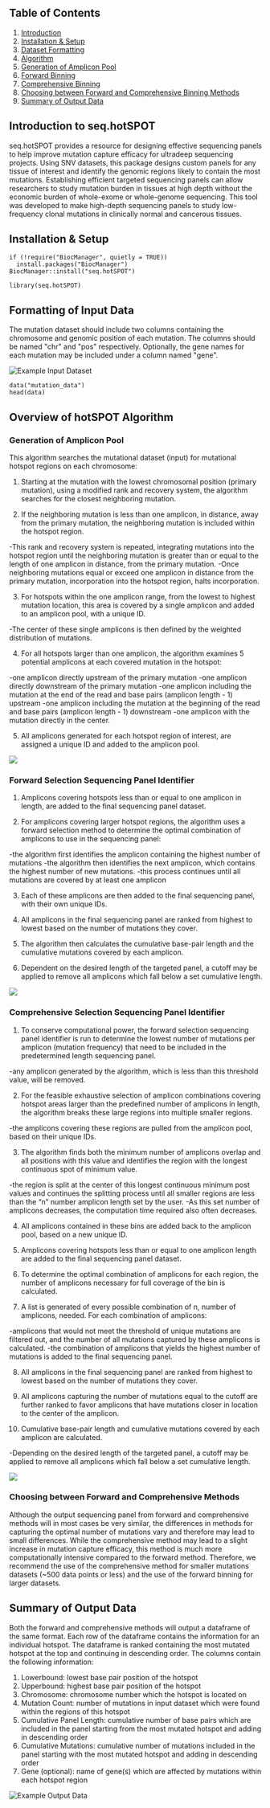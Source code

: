 
## Table of Contents
1. [Introduction](#introduction)
2. [Installation & Setup](#load_package)
3. [Dataset Formatting](#format_data)
4. [Algorithm](#algorithm)
  1. [Generation of Amplicon Pool](#amp_pool)
  2. [Forward Binning](fw_bin)
  3. [Comprehensive Binning](comp_bin)
  4. [Choosing between Forward and Comprehensive Binning Methods](#choose_method)
5. [Summary of Output Data](#output_sum)
  


## Introduction to seq.hotSPOT <a name="introduction"/>

seq.hotSPOT provides a resource for designing effective sequencing panels to help improve mutation capture efficacy for ultradeep sequencing projects. Using SNV datasets, this package designs custom panels for any tissue of interest and identify the genomic regions likely to contain the most mutations. Establishing efficient targeted sequencing panels can allow researchers to study mutation burden in tissues at high depth without the economic burden of whole-exome or whole-genome sequencing. This tool was developed to make high-depth sequencing panels to study low-frequency clonal mutations in clinically normal and cancerous tissues.

## Installation & Setup <a name="load_package"/>



``` {r install package}
if (!require("BiocManager", quietly = TRUE))
  install.packages("BiocManager")                                                                      
BiocManager::install("seq.hotSPOT")
```

``` {r load library}
library(seq.hotSPOT)
```

## Formatting of Input Data <a name = "format_data"/>

The mutation dataset should include two columns containing the chromosome and genomic position of each mutation. The columns should be named "chr" and "pos" respectively. Optionally, the gene names for each mutation may be included under a column named "gene".

![Example Input Dataset](example_input.png)

``` {r load data}
data("mutation_data")
head(data)
```

## Overview of hotSPOT Algorithm <a name = "algorithm"/>

### Generation of Amplicon Pool <a name = "amp_pool"/>

This algorithm searches the mutational dataset (input) for mutational hotspot regions on each chromosome:

1.	Starting at the mutation with the lowest chromosomal position (primary mutation), using a modified rank and recovery system, the algorithm searches for the closest neighboring mutation.

2.	If the neighboring mutation is less than one amplicon, in distance, away from the primary mutation, the neighboring mutation is included within the hotspot region.

-This rank and recovery system is repeated, integrating mutations into the hotspot region until the neighboring mutation is greater than or equal to the length of one amplicon in distance, from the primary mutation.
-Once neighboring mutations equal or exceed one amplicon in distance from the primary mutation, incorporation into the hotspot region, halts incorporation.

3.	For hotspots within the one amplicon range, from the lowest to highest mutation location, this area is covered by a single amplicon and added to an amplicon pool, with a unique ID.

-The center of these single amplicons is then defined by the weighted distribution of mutations.
  
4.	For all hotspots larger than one amplicon, the algorithm examines 5 potential amplicons at each covered mutation in the hotspot:

-one amplicon directly upstream of the primary mutation
-one amplicon directly downstream of the primary mutation
-one amplicon including the mutation at the end of the read and base pairs (amplicon length - 1) upstream
-one amplicon including the mutation at the beginning of the read and base pairs (amplicon length - 1) downstream
-one amplicon with the mutation directly in the center.

5.	All amplicons generated for each hotspot region of interest, are assigned a unique ID and added to the amplicon pool.

![](amplicon_pool.png)

### Forward Selection Sequencing Panel Identifier <a name = "fw_bin"/>

1.	Amplicons covering hotspots less than or equal to one amplicon in length, are added to the final sequencing panel dataset.

2.	For amplicons covering larger hotspot regions, the algorithm uses a forward selection method to determine the optimal combination of amplicons to use in the sequencing panel:

-the algorithm first identifies the amplicon containing the highest number of mutations
-the algorithm then identifies the next amplicon, which contains the highest number of new mutations.
-this process continues until all mutations are covered by at least one amplicon

3.	Each of these amplicons are then added to the final sequencing panel, with their own unique IDs.

4.	All amplicons in the final sequencing panel are ranked from highest to lowest based on the number of mutations they cover.

5.	The algorithm then calculates the cumulative base-pair length and the cumulative mutations covered by each amplicon.

6.	Dependent on the desired length of the targeted panel, a cutoff may be applied to remove all amplicons which fall below a set cumulative length.


![](fw_hotspot.png)

### Comprehensive Selection Sequencing Panel Identifier <a name = "comp_bin"/>

1.	To conserve computational power, the forward selection sequencing panel identifier is run to determine the lowest number of mutations per amplicon (mutation frequency) that need to be included in the predetermined length sequencing panel.

-any amplicon generated by the algorithm, which is less than this threshold value, will be removed.

2.	For the feasible exhaustive selection of amplicon combinations covering hotspot areas larger than the predefined number of amplicons in length, the algorithm breaks these large regions into multiple smaller regions.

-the amplicons covering these regions are pulled from the amplicon pool, based on their unique IDs.

3.	The algorithm finds both the minimum number of amplicons overlap and all positions with this value and identifies the region with the longest continuous spot of minimum value.

-the region is split at the center of this longest continuous minimum post values and continues the splitting process until all smaller regions are less than the “n” number amplicon length set by the user.
-As this set number of amplicons decreases, the computation time required also often decreases.

4.	All amplicons contained in these bins are added back to the amplicon pool, based on a new unique ID.

5.	Amplicons covering hotspots less than or equal to one amplicon length are added to the final sequencing panel dataset.

6.	To determine the optimal combination of amplicons for each region, the number of amplicons necessary for full coverage of the bin is calculated.

7.	A list is generated of every possible combination of n, number of amplicons, needed. For each combination of amplicons:

-amplicons that would not meet the threshold of unique mutations are filtered out, and the number of all mutations captured by these amplicons is calculated.
-the combination of amplicons that yields the highest number of mutations is added to the final sequencing panel.

8.	All amplicons in the final sequencing panel are ranked from highest to lowest based on the number of mutations they cover.

9.	All amplicons capturing the number of mutations equal to the cutoff are further ranked to favor amplicons that have mutations closer in location to the center of the amplicon.

10.	Cumulative base-pair length and cumulative mutations covered by each amplicon are calculated.

  -Depending on the desired length of the targeted panel, a cutoff may be applied to remove all amplicons which fall below a set cumulative length.


![](com_hotspot.png)


### Choosing between Forward and Comprehensive Methods <a name = "choose_method"/>

Although the output sequencing panel from forward and comprehensive methods will in most cases be very similar, the differences in methods for capturing the optimal number of mutations vary and therefore may lead to small differences. While the comprehensive method may lead to a slight increase in mutation capture efficacy, this method is much more computationally intensive compared to the forward method. Therefore, we recommend the use of the comprehensive method for smaller mutations datasets (~500 data points or less) and the use of the forward binning for larger datasets.


## Summary of Output Data <a name="output_sum"/>

Both the forward and comprehensive methods will output a dataframe of the same format. Each row of the dataframe contains the information for an individual hotspot. The dataframe is ranked containing the most mutated hotspot at the top and continuing in descending order. The columns contain the following information:
1. Lowerbound: lowest base pair position of the hotspot
2. Upperbound: highest base pair position of the hotspot
3. Chromosome: chromosome number which the hotspot is located on
4. Mutation Count: number of mutations in input dataset which were found within the regions of this hotspot
5. Cumulative Panel Length: cumulative number of base pairs which are included in the panel starting from the most mutated hotspot and adding in descending order
6. Cumulative Mutations: cumulative number of mutations included in the panel starting with the most mutated hotspot and adding in descending order
7. Gene (optional): name of gene(s) which are affected by mutations within each hotspot region

![Example Output Data](example_output.png)








